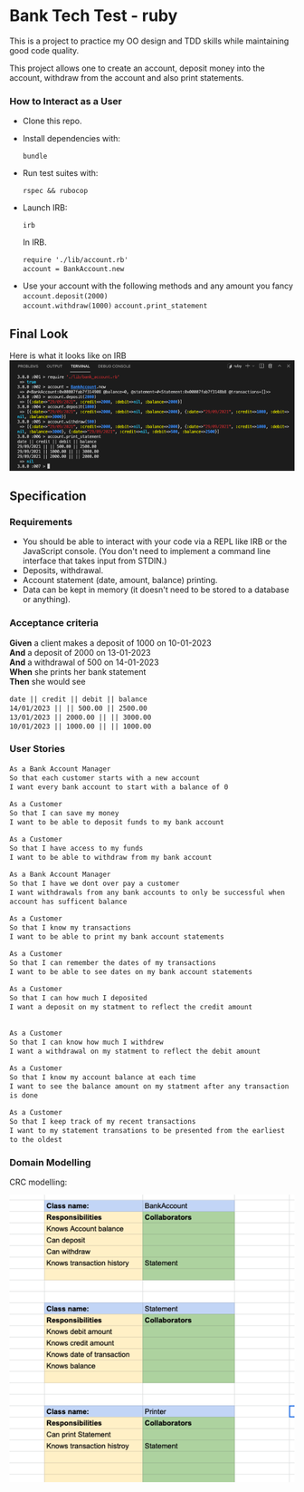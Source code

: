 # Bank Tech Test - ruby
This is a project to practice my OO design and TDD skills while maintaining good code quality.

This project allows one to create an account, deposit money into the account, withdraw from the account and also print statements.


### How to Interact as a User
- Clone this repo.
- Install dependencies with:

   ```shell
   bundle
   ```

- Run test suites with:

   ```shell
   rspec && rubocop
   ```

- Launch IRB:

   ```shell
   irb
   ```

  In IRB.

   ```irb
   require './lib/account.rb'
   account = BankAccount.new
   ```

- Use your account with the following methods and any amount you fancy
 `account.deposit(2000)`  
 `account.withdraw(1000)` 
 `account.print_statement` 

## Final Look 
Here is what it looks like on IRB 
![Final Look](image/finalshot.png)

## Specification

### Requirements

* You should be able to interact with your code via a REPL like IRB or the JavaScript console.  (You don't need to implement a command line interface that takes input from STDIN.)
* Deposits, withdrawal.
* Account statement (date, amount, balance) printing.
* Data can be kept in memory (it doesn't need to be stored to a database or anything).

### Acceptance criteria

**Given** a client makes a deposit of 1000 on 10-01-2023  
**And** a deposit of 2000 on 13-01-2023  
**And** a withdrawal of 500 on 14-01-2023  
**When** she prints her bank statement  
**Then** she would see

```
date || credit || debit || balance
14/01/2023 || || 500.00 || 2500.00
13/01/2023 || 2000.00 || || 3000.00
10/01/2023 || 1000.00 || || 1000.00
```

### User Stories 

```
As a Bank Account Manager 
So that each customer starts with a new account
I want every bank account to start with a balance of 0
```

```
As a Customer 
So that I can save my money
I want to be able to deposit funds to my bank account
```

```
As a Customer 
So that I have access to my funds
I want to be able to withdraw from my bank account
```

```
As a Bank Account Manager
So that I have we dont over pay a customer
I want withdrawals from any bank accounts to only be successful when account has sufficent balance
```
```
As a Customer 
So that I know my transactions
I want to be able to print my bank account statements
```

```
As a Customer 
So that I can remember the dates of my transactions
I want to be able to see dates on my bank account statements
```

```
As a Customer 
So that I can how much I deposited
I want a deposit on my statment to reflect the credit amount
```

```

As a Customer 
So that I can know how much I withdrew
I want a withdrawal on my statment to reflect the debit amount
```

```
As a Customer 
So that I know my account balance at each time
I want to see the balance amount on my statment after any transaction is done
```

```
As a Customer 
So that I keep track of my recent transactions
I want to my statement transations to be presented from the earliest to the oldest
```

### Domain Modelling

CRC modelling:

![CRC Model](image/crc_cardd.png)

